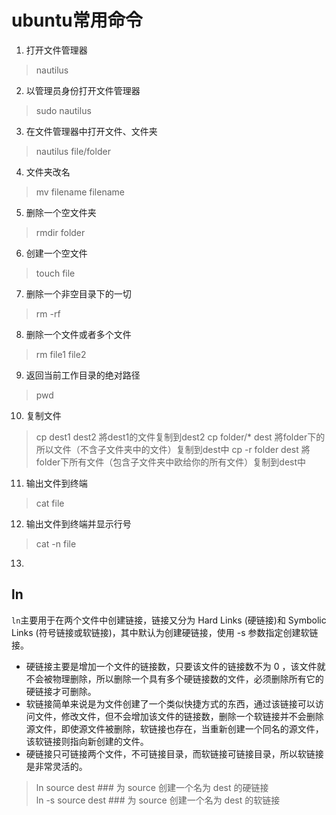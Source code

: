 # ubuntu常用命令

1. 打开文件管理器
> nautilus

2. 以管理员身份打开文件管理器
> sudo nautilus

3. 在文件管理器中打开文件、文件夹
> nautilus file/folder

4. 文件夹改名
> mv filename filename

5. 删除一个空文件夹
> rmdir folder

6. 创建一个空文件
> touch file

7. 删除一个非空目录下的一切
> rm -rf

8. 删除一个文件或者多个文件
> rm file1 file2

9. 返回当前工作目录的绝对路径
> pwd

10. 复制文件
> cp dest1 dest2 將dest1的文件复制到dest2
> cp folder/* dest 將folder下的所以文件（不含子文件夹中的文件）复制到dest中
> cp -r folder dest 將folder下所有文件（包含子文件夹中欧给你的所有文件）复制到dest中

11. 输出文件到终端
> cat file

12. 输出文件到终端并显示行号
> cat -n file

13. 

## ln
`ln`主要用于在两个文件中创建链接，链接又分为 Hard Links (硬链接)和 Symbolic Links (符号链接或软链接)，其中默认为创建硬链接，使用 -s 参数指定创建软链接。
* 硬链接主要是增加一个文件的链接数，只要该文件的链接数不为 0 ，该文件就不会被物理删除，所以删除一个具有多个硬链接数的文件，必须删除所有它的硬链接才可删除。
* 软链接简单来说是为文件创建了一个类似快捷方式的东西，通过该链接可以访问文件，修改文件，但不会增加该文件的链接数，删除一个软链接并不会删除源文件，即使源文件被删除，软链接也存在，当重新创建一个同名的源文件，该软链接则指向新创建的文件。
* 硬链接只可链接两个文件，不可链接目录，而软链接可链接目录，所以软链接是非常灵活的。

> ln source dest       ### 为 source 创建一个名为 dest 的硬链接 <br/>
> ln -s source dest    ### 为 source 创建一个名为 dest 的软链接


